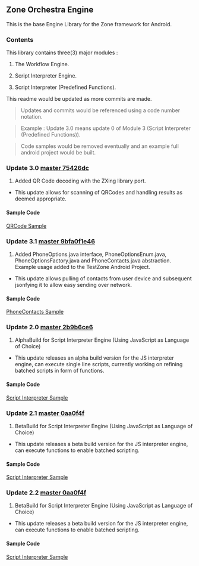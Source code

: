 ## Zone Orchestra Engine
This is the base Engine Library for the Zone framework for Android.

### Contents
This library contains three(3) major modules :

1. The Workflow Engine.

2. Script Interpreter Engine.

3. Script Interpreter (Predefined Functions).

This readme would be updated as more commits are made.

> Updates and commits would be referenced using a code number notation.

> Example : Update 3.0 means update 0 of Module 3 (Script Interpreter (Predefined Functions)).

> Code samples would be removed eventually and an example full android project would be built.

### Update 3.0 [master 75426dc](https://github.com/AppZoneLimited/ZoneOrchestraEngine/commit/75426dceddab874645f6d0750f794905a0333bfb)

1. Added QR Code decoding with the ZXing library port.

- This update allows for scanning of QRCodes and handling results as deemed appropriate.

#### Sample Code

[QRCode Sample](https://github.com/AppZoneLimited/ZoneTestApplication/blob/master/src/com/example/testzone/QRScannerActivity.java)

### Update 3.1 [master 9bfa0f1e46](https://github.com/AppZoneLimited/ZoneOrchestraEngine/commit/9bfa0f1e466b30c7cf3e424436c455c8c5a48f46)

1. Added PhoneOptions.java interface, PhoneOptionsEnum.java, PhoneOptionsFactory.java and PhoneContacts.java abstraction. Example usage added to the TestZone Android Project.

- This update allows pulling of contacts from user device and subsequent jsonfying it to allow easy sending over network.

#### Sample Code

[PhoneContacts Sample](https://github.com/AppZoneLimited/ZoneTestApplication/blob/master/src/com/example/testzone/MainActivity.java)

### Update 2.0 [master 2b9b6ce6](https://github.com/AppZoneLimited/ZoneOrchestraEngine/commit/2b9b6ce6bbdc4061c038a6017e06fe90757c3ba6)

1. AlphaBuild for Script Interpreter Engine (Using JavaScript as Language of Choice)

- This update releases an alpha build version for the JS interpreter engine, can execute single line scripts, currently working on refining batched scripts in form of functions.

#### Sample Code

[Script Interpreter Sample](https://github.com/AppZoneLimited/ZoneTestApplication/blob/master/src/com/example/testzone/JSEngineActivity.java)

### Update 2.1 [master 0aa0f4f](https://github.com/AppZoneLimited/ZoneOrchestraEngine/commit/0aa0f4f650ea1c1fb743a88100b393eecee7b955)

1. BetaBuild for Script Interpreter Engine (Using JavaScript as Language of Choice)

- This update releases a beta build version for the JS interpreter engine, can execute functions to enable batched scripting.

#### Sample Code

[Script Interpreter Sample](https://github.com/AppZoneLimited/ZoneTestApplication/blob/master/src/com/example/testzone/JSEngineActivity.java)


### Update 2.2 [master 0aa0f4f](https://github.com/AppZoneLimited/ZoneOrchestraEngine/commit/0aa0f4f650ea1c1fb743a88100b393eecee7b955)

1. BetaBuild for Script Interpreter Engine (Using JavaScript as Language of Choice)

- This update releases a beta build version for the JS interpreter engine, can execute functions to enable batched scripting.

#### Sample Code

[Script Interpreter Sample](https://github.com/AppZoneLimited/ZoneTestApplication/blob/master/src/com/example/testzone/JSEngineActivity.java)